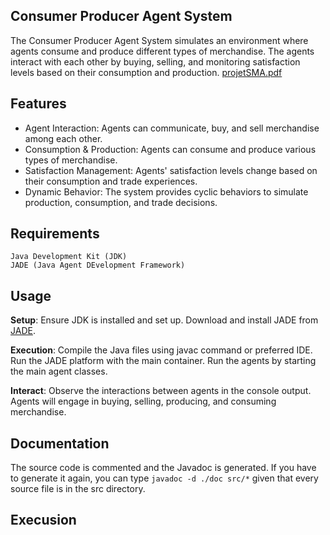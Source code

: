 ## Consumer Producer Agent System

The Consumer Producer Agent System simulates an environment where agents consume and produce different types of merchandise. The agents interact with each other by buying, selling, and monitoring satisfaction levels based on their consumption and production.
[projetSMA.pdf](https://github.com/IkramBlsl/Projet_SMA/files/13692527/projetSMA.pdf)

## Features

- Agent Interaction: Agents can communicate, buy, and sell merchandise among each other.
- Consumption & Production: Agents can consume and produce various types of merchandise.
- Satisfaction Management: Agents' satisfaction levels change based on their consumption and trade experiences.
- Dynamic Behavior: The system provides cyclic behaviors to simulate production, consumption, and trade decisions.


## Requirements

    Java Development Kit (JDK)
    JADE (Java Agent DEvelopment Framework)


## Usage

**Setup**:
Ensure JDK is installed and set up.
Download and install JADE from [JADE](https://jade.tilab.com/maven/com/tilab/jade/jade/4.5.0/jade-4.5.0.jar).

**Execution**:
Compile the Java files using javac command or preferred IDE.
Run the JADE platform with the main container.
Run the agents by starting the main agent classes.

**Interact**:
Observe the interactions between agents in the console output.
Agents will engage in buying, selling, producing, and consuming merchandise.


## Documentation
The source code is commented and the Javadoc is generated. If you have to
generate it again, you can
type `javadoc -d ./doc src/*` given that every source file is in the src directory. 


## Execusion
